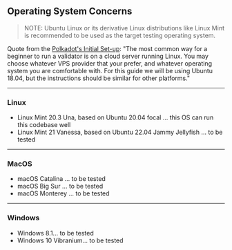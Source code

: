 ## Operating System Concerns
> NOTE: Ubuntu Linux or its derivative Linux distributions like Linux Mint is recommended to be used as the target testing operating system.

Quote from the [Polkadot's Initial Set-up](https://wiki.polkadot.network/docs/maintain-guides-how-to-validate-polkadot#requirements): "The most common way for a beginner to run a validator is on a cloud server running Linux. You may choose whatever VPS provider that your prefer, and whatever operating system you are comfortable with. For this guide we will be using Ubuntu 18.04, but the instructions should be similar for other platforms."

---
### Linux
* Linux Mint 20.3 Una, based on Ubuntu 20.04 focal ... this OS can run this codebase well 
* Linux Mint 21 Vanessa, based on Ubuntu 22.04 Jammy Jellyfish ... to be tested

---
### MacOS
* macOS Catalina ... to be tested
* macOS Big Sur  ... to be tested
* macOS Monterey  ... to be tested

---
### Windows
* Windows 8.1... to be tested
* Windows 10 Vibranium... to be tested
